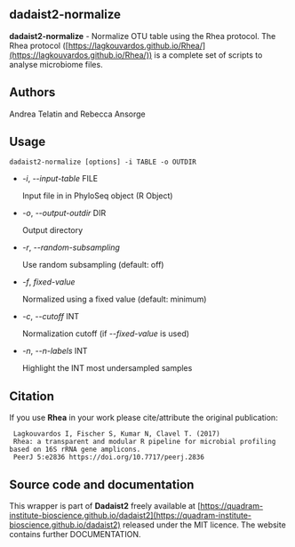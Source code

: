 ## dadaist2-normalize
**dadaist2-normalize** - Normalize OTU table using the Rhea protocol.
The Rhea protocol ([https://lagkouvardos.github.io/Rhea/](https://lagkouvardos.github.io/Rhea/)) is a complete
set of scripts to analyse microbiome files. 

## Authors
Andrea Telatin and Rebecca Ansorge

## Usage
    dadaist2-normalize [options] -i TABLE -o OUTDIR 

- _-i_, _--input-table_ FILE

    Input file in in PhyloSeq object (R Object)

- _-o_, _--output-outdir_ DIR

    Output directory

- _-r_, _--random-subsampling_

    Use random subsampling (default: off)

- _-f_, _fixed-value_

    Normalized using a fixed value (default: minimum)

- _-c_, _--cutoff_ INT

    Normalization cutoff (if _--fixed-value_ is used)

- _-n_, _--n-labels_ INT

    Highlight the INT  most undersampled samples

## Citation
If you use **Rhea** in your work please cite/attribute the original publication:

     Lagkouvardos I, Fischer S, Kumar N, Clavel T. (2017) 
     Rhea: a transparent and modular R pipeline for microbial profiling based on 16S rRNA gene amplicons. 
     PeerJ 5:e2836 https://doi.org/10.7717/peerj.2836
    

## Source code and documentation
This wrapper is part of **Dadaist2** freely available at 
[https://quadram-institute-bioscience.github.io/dadaist2](https://quadram-institute-bioscience.github.io/dadaist2)
released under the MIT licence. The website contains further DOCUMENTATION.
